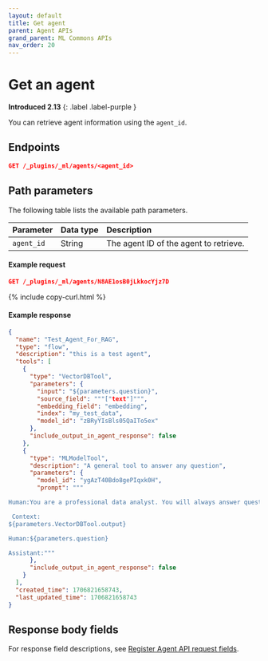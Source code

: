 ```yaml
---
layout: default
title: Get agent
parent: Agent APIs
grand_parent: ML Commons APIs
nav_order: 20
---
```


# Get an agent
**Introduced 2.13**
{: .label .label-purple }

You can retrieve agent information using the `agent_id`.

## Endpoints

```json
GET /_plugins/_ml/agents/<agent_id>
```

## Path parameters

The following table lists the available path parameters. 

| Parameter | Data type | Description |
| :--- | :--- | :--- |
| `agent_id` | String | The agent ID of the agent to retrieve. |


#### Example request

```json
GET /_plugins/_ml/agents/N8AE1osB0jLkkocYjz7D
```
{% include copy-curl.html %}

#### Example response

```json
{
  "name": "Test_Agent_For_RAG",
  "type": "flow",
  "description": "this is a test agent",
  "tools": [
    {
      "type": "VectorDBTool",
      "parameters": {
        "input": "${parameters.question}",
        "source_field": """["text"]""",
        "embedding_field": "embedding",
        "index": "my_test_data",
        "model_id": "zBRyYIsBls05QaITo5ex"
      },
      "include_output_in_agent_response": false
    },
    {
      "type": "MLModelTool",
      "description": "A general tool to answer any question",
      "parameters": {
        "model_id": "ygAzT40Bdo8gePIqxk0H",
        "prompt": """

Human:You are a professional data analyst. You will always answer question based on the given context first. If the answer is not directly shown in the context, you will analyze the data and find the answer. If you don't know the answer, just say don't know. 

 Context:
${parameters.VectorDBTool.output}

Human:${parameters.question}

Assistant:"""
      },
      "include_output_in_agent_response": false
    }
  ],
  "created_time": 1706821658743,
  "last_updated_time": 1706821658743
}
```

## Response body fields

For response field descriptions, see [Register Agent API request fields]({{site.url}}{{site.baseurl}}/ml-commons-plugin/api/agent-apis/register-agent#request-body-fields).